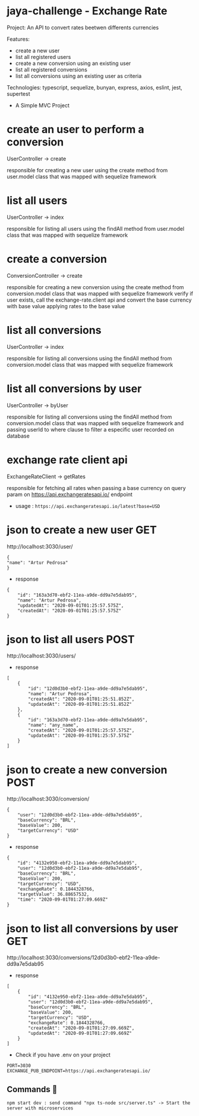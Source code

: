 # jaya-challenge - Exchange Rate
Project: An API to convert rates beetwen differents currencies

Features:   
  * create a new user
  * list all registered users
  * create a new conversion using an existing user
  * list all registered conversions 
  * list all conversions using an existing user as criteria

Technologies: typescript, sequelize, bunyan, express, axios, eslint, jest, supertest

* A Simple MVC Project

# create an user to perform a conversion
UserController -> create

responsible for creating a new user using the create method from user.model class that was mapped with sequelize framework 

# list all users
UserController -> index

responsible for listing all users using the findAll method from user.model class that was mapped with sequelize framework

# create a conversion
ConversionController -> create

responsible for creating a new conversion using the create method from 
conversion.model class that was mapped with sequelize framework
verify if user exists, call the exchange-rate.client api and convert the base currency with base value applying rates to the base value 

# list all conversions
UserController -> index

responsible for listing all conversions using the findAll method from conversion.model class that was mapped with sequelize framework

# list all conversions by user
UserController -> byUser

responsible for listing all conversions using the findAll method from 
conversion.model class that was mapped with sequelize framework
and passing userId to where clause to filter a especific user recorded on database

# exchange rate client api
ExchangeRateClient -> getRates

responsible for fetching all rates when passing a base currency on query param on 
https://api.exchangeratesapi.io/ endpoint

* usage : 
```https://api.exchangeratesapi.io/latest?base=USD```


# json to create a new user GET

http://localhost:3030/user/

```
{
"name": "Artur Pedrosa"
}
```
* response

```
{
    "id": "163a3d70-ebf2-11ea-a9de-dd9a7e5dab95",
    "name": "Artur Pedrosa",
    "updatedAt": "2020-09-01T01:25:57.575Z",
    "createdAt": "2020-09-01T01:25:57.575Z"
}
```

# json to list all users POST

http://localhost:3030/users/

* response

```
[
    {
        "id": "12d0d3b0-ebf2-11ea-a9de-dd9a7e5dab95",
        "name": "Artur Pedrosa",
        "createdAt": "2020-09-01T01:25:51.852Z",
        "updatedAt": "2020-09-01T01:25:51.852Z"
    },
    {
        "id": "163a3d70-ebf2-11ea-a9de-dd9a7e5dab95",
        "name": "any_name",
        "createdAt": "2020-09-01T01:25:57.575Z",
        "updatedAt": "2020-09-01T01:25:57.575Z"
    }
]
```

# json to create a new conversion POST

http://localhost:3030/conversion/

```
{
	"user": "12d0d3b0-ebf2-11ea-a9de-dd9a7e5dab95",
	"baseCurrency": "BRL",
	"baseValue": 200,
	"targetCurrency": "USD"
}
```
* response

```
{
    "id": "4132e950-ebf2-11ea-a9de-dd9a7e5dab95",
    "user": "12d0d3b0-ebf2-11ea-a9de-dd9a7e5dab95",
    "baseCurrency": "BRL",
    "baseValue": 200,
    "targetCurrency": "USD",
    "exchangeRate": 0.1844328766,
    "targetValue": 36.88657532,
    "time": "2020-09-01T01:27:09.669Z"
}
```

# json to list all conversions by user GET

http://localhost:3030/conversions/12d0d3b0-ebf2-11ea-a9de-dd9a7e5dab95

* response

```
[
    {
        "id": "4132e950-ebf2-11ea-a9de-dd9a7e5dab95",
        "user": "12d0d3b0-ebf2-11ea-a9de-dd9a7e5dab95",
        "baseCurrency": "BRL",
        "baseValue": 200,
        "targetCurrency": "USD",
        "exchangeRate": 0.1844328766,
        "createdAt": "2020-09-01T01:27:09.669Z",
        "updatedAt": "2020-09-01T01:27:09.669Z"
    }
]
```


* Check if you have .env on your project

```
PORT=3030
EXCHANGE_PUB_ENDPOINT=https://api.exchangeratesapi.io/
```

## Commands 🚀

```npm start dev : send command "npx ts-node src/server.ts" -> Start the server with microservices```

